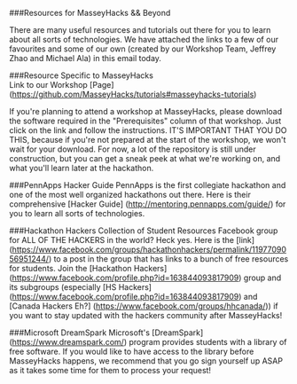 ###Resources for MasseyHacks && Beyond

There are many useful resources and tutorials out there for you to learn about all sorts of technologies. We have attached the links to a few of our favourites and some of our own (created by our Workshop Team, Jeffrey Zhao and Michael Ala) in this email today.

###Resource Specific to MasseyHacks         
Link to our Workshop [Page] (https://github.com/MasseyHacks/tutorials#masseyhacks-tutorials)

If you're planning to attend a workshop at MasseyHacks, please download the software required in the "Prerequisites" column of that workshop. Just click on the link and follow the instructions. IT'S IMPORTANT THAT YOU DO THIS, because if you're not prepared at the start of the workshop, we won't wait for your download. For now, a lot of the repository is still under construction, but you can get a sneak peek at what we're working on, and what you'll learn later at the hackathon.

###PennApps Hacker Guide
PennApps is the first collegiate hackathon and one of the most well organized hackathons out there. Here is their comprehensive [Hacker Guide] (http://mentoring.pennapps.com/guide/) for you to learn all sorts of technologies.

###Hackathon Hackers Collection of Student Resources
Facebook group for ALL OF THE HACKERS in the world? Heck yes. Here is the [link] (https://www.facebook.com/groups/hackathonhackers/permalink/1197709056951244/) to a post in the group that has links to a bunch of free resources for students. Join the [Hackathon Hackers] (https://www.facebook.com/profile.php?id=163844093817909) group and its subgroups (especially [HS Hackers] (https://www.facebook.com/profile.php?id=163844093817909) and [Canada Hackers Eh?] (https://www.facebook.com/groups/hhcanada/)) if you want to stay updated with the hackers community after MasseyHacks!

###Microsoft DreamSpark
Microsoft's [DreamSpark] (https://www.dreamspark.com/) program provides students with a library of free software. If you would like to have access to the library before MasseyHacks happens, we recommend that you go sign yourself up ASAP as it takes some time for them to process your request!
